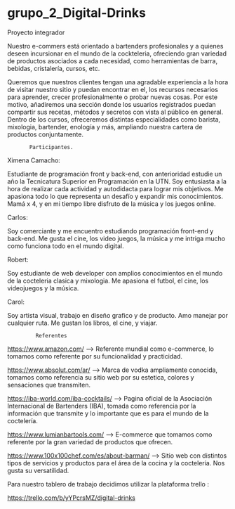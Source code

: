 # grupo_2_Digital-Drinks
Proyecto integrador 

Nuestro e-commers está orientado a bartenders profesionales y a quienes deseen incursionar en el mundo de la cockteleria, ofreciendo gran variedad de productos asociados a cada necesidad, como herramientas de barra, bebidas, cristalería, cursos, etc. 
    
Queremos que nuestros clientes tengan una agradable experiencia a la hora de visitar nuestro sitio y puedan encontrar en el, los recursos necesarios para aprender, crecer profesionalmente o probar nuevas cosas. Por este motivo, añadiremos una sección donde los usuarios registrados puedan compartir sus recetas, métodos y secretos con vista al público en general.
Dentro de los cursos, ofreceremos distintas especialidades como barista, mixologia, bartender, enología y más, ampliando nuestra cartera de productos conjuntamente.



           Participantes. 

Ximena Camacho:

Estudiante de programación front y back-end, con anterioridad estudie un año la Tecnicatura Superior en Programación en la UTN. Soy entusiasta a la hora de realizar cada actividad y autodidacta para lograr mis objetivos. Me apasiona todo lo que representa un desafío y expandir mis conocimientos. Mamá x 4, y en mi tiempo libre disfruto de la música y los juegos online.

Carlos:

 Soy comerciante y me encuentro estudiando programación front-end y back-end. Me gusta el cine, los video juegos, la música y me intriga mucho como funciona todo en el mundo digital.
 
Robert: 

Soy estudiante de web developer con amplios conocimientos en el mundo de la cocteleria clasica y mixologia. Me apasiona el futbol, el cine, los videojuegos y la música.

Carol: 

Soy artista visual, trabajo en diseño grafico y de producto.
Amo manejar por cualquier ruta. Me gustan los libros, el cine, y viajar.


             Referentes

 https://www.amazon.com/   --> Referente mundial como e-commerce, lo tomamos como referente por su funcionalidad y practicidad.

 https://www.absolut.com/ar/ --> Marca de vodka ampliamente conocida, tomamos como referencia su sitio web por su estetica, colores y sensaciones que transmiten.

 https://iba-world.com/iba-cocktails/ --> Pagina oficial de la Asociación Internacional de Bartenders (IBA), tomada como referencia por la información que transmite y lo importante que es para el mundo de la coctelería. 

 https://www.lumianbartools.com/ --> E-commerce que tomamos como referente por la gran variedad de productos que ofrecen.

 https://www.100x100chef.com/es/about-barman/ --> Sitio web con distintos tipos de servicios y productos para el área de la cocina y la coctelería. Nos gusta su versatilidad.

Para nuestro tablero de trabajo decidimos utilizar la plataforma trello :

https://trello.com/b/yYPcrsMZ/digital-drinks





 


